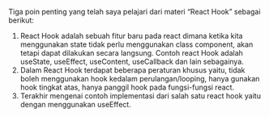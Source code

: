 Tiga poin penting yang telah saya pelajari dari materi “React Hook” sebagai berikut:
1.	React Hook adalah sebuah fitur baru pada react dimana ketika kita menggunakan state tidak perlu menggunakan class component, akan tetapi dapat dilakukan secara langsung. Contoh react Hook adalah useState, useEffect, useContent, useCallback dan lain sebagainya.
2.	Dalam React Hook terdapat beberapa peraturan khusus yaitu, tidak boleh menggunakan hook kedalam perulangan/looping, hanya gunakan hook tingkat atas, hanya panggil hook pada fungsi-fungsi react.
3.	Terakhir mengenai contoh implementasi dari salah satu react hook yaitu dengan menggunakan useEffect.

